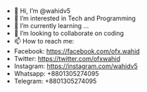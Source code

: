 - 👋 Hi, I’m @wahidv5
- 👀 I’m interested in Tech and Programming
- 🌱 I’m currently learning ...
- 💞️ I’m looking to collaborate on coding
- 📫 How to reach me:
- Facebook: https://facebook.com/ofx.wahid
- Twitter: https://twitter.com/ofxwahid
- Instagram: https://instagram.com/wahidv5
- Whatsapp: +8801305274095
- Telegram: +8801305274095
<!---
wahidv5/wahidv5 is a ✨ special ✨ repository because its `README.md` (this file) appears on your GitHub profile.
You can click the Preview link to take a look at your changes.
--->
